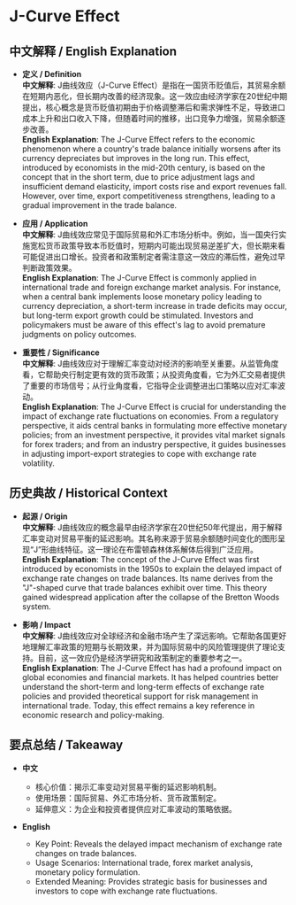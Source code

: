 # J-Curve Effect

## 中文解释 / English Explanation

* **定义 / Definition**  
  **中文解释**: J曲线效应（J-Curve Effect）是指在一国货币贬值后，其贸易余额在短期内恶化，但长期内改善的经济现象。这一效应由经济学家在20世纪中期提出，核心概念是货币贬值初期由于价格调整滞后和需求弹性不足，导致进口成本上升和出口收入下降，但随着时间的推移，出口竞争力增强，贸易余额逐步改善。  
  **English Explanation**: The J-Curve Effect refers to the economic phenomenon where a country's trade balance initially worsens after its currency depreciates but improves in the long run. This effect, introduced by economists in the mid-20th century, is based on the concept that in the short term, due to price adjustment lags and insufficient demand elasticity, import costs rise and export revenues fall. However, over time, export competitiveness strengthens, leading to a gradual improvement in the trade balance.

* **应用 / Application**  
  **中文解释**: J曲线效应常见于国际贸易和外汇市场分析中。例如，当一国央行实施宽松货币政策导致本币贬值时，短期内可能出现贸易逆差扩大，但长期来看可能促进出口增长。投资者和政策制定者需注意这一效应的滞后性，避免过早判断政策效果。  
  **English Explanation**: The J-Curve Effect is commonly applied in international trade and foreign exchange market analysis. For instance, when a central bank implements loose monetary policy leading to currency depreciation, a short-term increase in trade deficits may occur, but long-term export growth could be stimulated. Investors and policymakers must be aware of this effect's lag to avoid premature judgments on policy outcomes.

* **重要性 / Significance**  
  **中文解释**: J曲线效应对于理解汇率变动对经济的影响至关重要。从监管角度看，它帮助央行制定更有效的货币政策；从投资角度看，它为外汇交易者提供了重要的市场信号；从行业角度看，它指导企业调整进出口策略以应对汇率波动。  
  **English Explanation**: The J-Curve Effect is crucial for understanding the impact of exchange rate fluctuations on economies. From a regulatory perspective, it aids central banks in formulating more effective monetary policies; from an investment perspective, it provides vital market signals for forex traders; and from an industry perspective, it guides businesses in adjusting import-export strategies to cope with exchange rate volatility.

## 历史典故 / Historical Context

* **起源 / Origin**  
  **中文解释**: J曲线效应的概念最早由经济学家在20世纪50年代提出，用于解释汇率变动对贸易平衡的延迟影响。其名称来源于贸易余额随时间变化的图形呈现“J”形曲线特征。这一理论在布雷顿森林体系解体后得到广泛应用。  
  **English Explanation**: The concept of the J-Curve Effect was first introduced by economists in the 1950s to explain the delayed impact of exchange rate changes on trade balances. Its name derives from the "J"-shaped curve that trade balances exhibit over time. This theory gained widespread application after the collapse of the Bretton Woods system.

* **影响 / Impact**  
  **中文解释**: J曲线效应对全球经济和金融市场产生了深远影响。它帮助各国更好地理解汇率政策的短期与长期效果，并为国际贸易中的风险管理提供了理论支持。目前，这一效应仍是经济学研究和政策制定的重要参考之一。  
  **English Explanation**: The J-Curve Effect has had a profound impact on global economies and financial markets. It has helped countries better understand the short-term and long-term effects of exchange rate policies and provided theoretical support for risk management in international trade. Today, this effect remains a key reference in economic research and policy-making.

## 要点总结 / Takeaway

* **中文**  
  - 核心价值：揭示汇率变动对贸易平衡的延迟影响机制。  
  - 使用场景：国际贸易、外汇市场分析、货币政策制定。  
  - 延伸意义：为企业和投资者提供应对汇率波动的策略依据。

* **English**  
  - Key Point: Reveals the delayed impact mechanism of exchange rate changes on trade balances.  
  - Usage Scenarios: International trade, forex market analysis, monetary policy formulation.  
  - Extended Meaning: Provides strategic basis for businesses and investors to cope with exchange rate fluctuations.